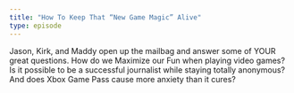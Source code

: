 ```yaml
---
title: "How To Keep That “New Game Magic” Alive"
type: episode
---
```

Jason, Kirk, and Maddy open up the mailbag and answer some of YOUR great questions. How do we Maximize our Fun when playing video games? Is it possible to be a successful journalist while staying totally anonymous? And does Xbox Game Pass cause more anxiety than it cures?